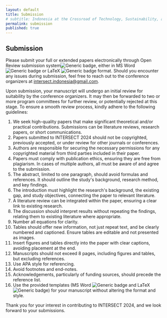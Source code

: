 ```yaml
---
layout: default
title: Submission
# subtitle: Indonesia at the Crossroad of Technology, Sustainability, and Society
permalink: submission
published: true
---
```


## Submission

Please submit your full or extended papers electronically through Open Review submission system![Generic badge](https://img.shields.io/badge/ToBeAdded-FF0000.svg), either in MS Word ![Generic badge](https://img.shields.io/badge/ToBeAdded-FF0000.svg) or LaTeX ![Generic badge](https://img.shields.io/badge/ToBeAdded-FF0000.svg) format. Should you encounter any issues during submission, feel free to reach out to the conference organizers at [intersect.indonesia@gmail.com](mailto:intersect.indonesia@gmail.com).

Upon submission, your manuscript will undergo an initial review for suitability by the conference organizers. It may then be forwarded to two or more program committees for further review, or potentially rejected at this stage. To ensure a smooth review process, kindly adhere to the following guidelines:

1. We seek high-quality papers that make significant theoretical and/or practical contributions. Submissions can be literature reviews, research papers, or short communications.
2. Papers submitted to INTERSECT 2024 should not be copyrighted, previously accepted, or under review for other journals or conferences.
3. Authors are responsible for securing the necessary permissions for any copyrighted material from third parties included in their paper.
4. Papers must comply with publication ethics, ensuring they are free from plagiarism. In cases of multiple authors, all must be aware of and agree to the submission.
5. The abstract, limited to one paragraph, should avoid formulas and references. It should outline the study's background, research method, and key findings.
6. The introduction must highlight the research's background, the existing gap, and study objectives, connecting the paper to relevant literature.
7. A literature review can be integrated within the paper, ensuring a clear link to existing research.
8. The discussion should interpret results without repeating the findings, relating them to existing literature where appropriate.
9. Number all equations for clarity.
10. Tables should offer new information, not just repeat text, and be clearly numbered and captioned. Ensure tables are editable and not presented as images.
11. Insert figures and tables directly into the paper with clear captions, avoiding placement at the end.
12. Manuscripts should not exceed 8 pages, including figures and tables, but excluding references.
13. Use APA style for referencing.
14. Avoid footnotes and end-notes.
15. Acknowledgements, particularly of funding sources, should precede the reference list.
16. Use the provided templates (MS Word ![Generic badge](https://img.shields.io/badge/ToBeAdded-FF0000.svg) and LaTeX ![Generic badge](https://img.shields.io/badge/ToBeAdded-FF0000.svg)) for your manuscript without altering the format and style.

Thank you for your interest in contributing to INTERSECT 2024, and we look forward to your submissions.
